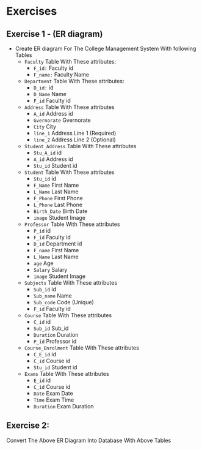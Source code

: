# Exercises

## Exercise 1 - (ER diagram)
* Create ER diagram For The College Management System With following Tables
    * `Faculty` Table With These attributes:
        * `F_id:` Faculty id
        * `F_name:` Faculty Name
    * `Department` Table With These attributes:
        * `D_id:` id
        * `D_Name` Name
        * `F_id` Faculty id
    * `Address` Table With These attributes
        * `A_id` Address id
        * `Gvernorate` Gvernorate
        * `City` City
        * `line_1` Address Line 1 (Required)
        * `line_2` Address Line 2 (Optional)
    * `Student_Address` Table With These attributes
        * `Stu_A_id` id
        * `A_id` Address id
        * `Stu_id` Student id
    * `Student` Table With These attributes
        * `Stu_id` id
        * `F_Name` First Name
        * `L_Name` Last Name
        * `F_Phone` First Phone
        * `L_Phone` Last Phone
        * `Birth_Date` Birth Date
        * `image` Student Image
    * `Professor` Table With These attributes
        * `P_id` id
        * `F_id` Faculty id
        * `D_id` Department id
        * `F_name` First Name
        * `L_Name` Last Name
        * `age` Age
        * `Salary` Salary
        * `image` Student Image
    * `Subjects` Table With These attributes
        * `Sub_id` id
        * `Sub_name` Name
        * `Sub_code` Code (Unique)
        * `F_id` Faculty id
    * `Course` Table With These attributes
        * `C_id` id
        * `Sub_id` Sub_id
        * `Duration` Duration
        * `P_id` Professor id
    * `Course_Enrolment` Table With These attributes
        * `C_E_id` id
        * `C_id` Course id
        * `Stu_id` Student id
    * `Exams` Table With These attributes
        * `E_id` id
        * `C_id` Course id
        * `Date` Exam Date
        * `Time` Exam Time
        * `Duration` Exam Duration

## Exercise 2:
Convert The Above ER Diagram Into Database With Above Tables
